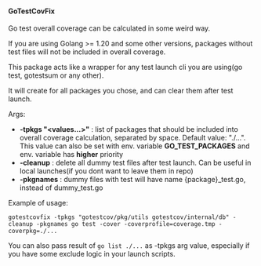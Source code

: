 #### GoTestCovFix

Go test overall coverage can be calculated in some weird way.

If you are using Golang >= 1.20 and some other versions, packages without test files will not be included in overall coverage.

This package acts like a wrapper for any test launch cli you are using(go test, gotestsum or any other).

It will create for all packages you chose, and can clear them after test launch.


Args:
- **-tpkgs "<values...>"** : list of packages that should be included into overall coverage calculation, separated by space. Default value: "./...". This value can also be set with env. variable **GO_TEST_PACKAGES** and env. variable has **higher** priority
- **-cleanup** : delete all dummy test files after test launch. Can be useful in local launches(if you dont want to leave them in repo)
- **-pkgnames** : dummy files with test will have name {package}_test.go, instead of dummy_test.go


Example of usage:
```
gotestcovfix -tpkgs "gotestcov/pkg/utils gotestcov/internal/db" -cleanup -pkgnames go test -cover -coverprofile=coverage.tmp -coverpkg=./...
```

You can also pass result of ```go list ./...``` as -tpkgs arg value, especially if you have some exclude logic in your launch scripts.
